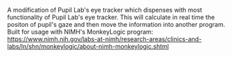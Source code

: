 A modification of Pupil Lab's eye tracker which dispenses with most functionality of Pupil Lab's eye tracker. This will calculate in real time the positon of pupil's gaze and then move the information into another program. Built for usage with NIMH's MonkeyLogic program: https://www.nimh.nih.gov/labs-at-nimh/research-areas/clinics-and-labs/ln/shn/monkeylogic/about-nimh-monkeylogic.shtml 
